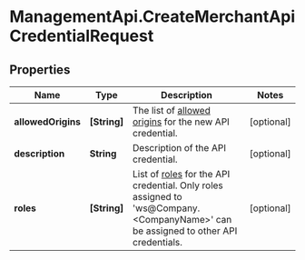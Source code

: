 # ManagementApi.CreateMerchantApiCredentialRequest

## Properties

Name | Type | Description | Notes
------------ | ------------- | ------------- | -------------
**allowedOrigins** | **[String]** | The list of [allowed origins](https://docs.adyen.com/development-resources/client-side-authentication#allowed-origins) for the new API credential. | [optional] 
**description** | **String** | Description of the API credential. | [optional] 
**roles** | **[String]** | List of [roles](https://docs.adyen.com/development-resources/api-credentials#roles-1) for the API credential. Only roles assigned to &#39;ws@Company.&lt;CompanyName&gt;&#39; can be assigned to other API credentials. | [optional] 


